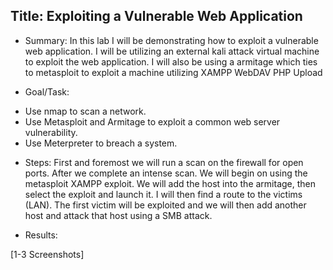 


## Title: Exploiting a Vulnerable Web Application 

- Summary: In this lab I will be demonstrating how to exploit a vulnerable web application. I will be utilizing an external kali attack virtual machine to exploit the web application. I will also be using a armitage which ties to metasploit to exploit a machine utilizing XAMPP WebDAV PHP Upload

- Goal/Task:  
 * Use nmap to scan a network.
 * Use Metasploit and Armitage to exploit a common web server vulnerability.
 * Use Meterpreter to breach a system.

- Steps: First and foremost we will run a scan on the firewall for open ports. After we complete an intense scan. We will begin on using the metasploit XAMPP exploit. We will add the host into the armitage, then select the exploit and launch it. I will then find a route to the victims (LAN). The first victim will be exploited and we will then add another host and attack that host using a SMB attack.

- Results:

[1-3 Screenshots]
